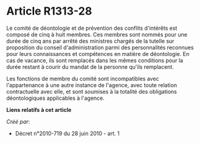 # Article R1313-28

Le comité de déontologie et de prévention des conflits d'intérêts est composé de cinq à huit membres. Ces membres sont nommés
pour une durée de cinq ans par arrêté des ministres chargés de la tutelle sur proposition du conseil d'administration parmi
des personnalités reconnues pour leurs connaissances et compétences en matière de déontologie. En cas de vacance, ils sont
remplacés dans les mêmes conditions pour la durée restant à courir du mandat de la personne qu'ils remplacent.

Les fonctions de membre du comité sont incompatibles avec l'appartenance à une autre instance de l'agence, avec toute
relation contractuelle avec elle, et sont soumises à la totalité des obligations déontologiques applicables à l'agence.

**Liens relatifs à cet article**

_Créé par_:

  - Décret n°2010-719 du 28 juin 2010 - art. 1
